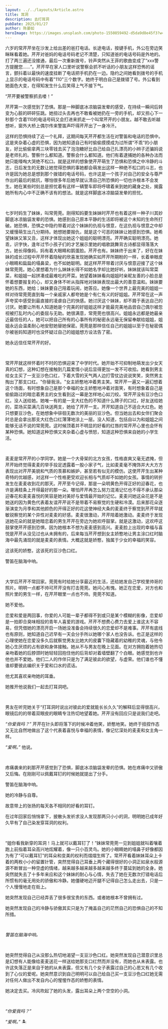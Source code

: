 ```yaml
---
layout: ../../layouts/Article.astro
title: 耳洞
description: 去打耳洞
pubDate: 2025/01/27
author: 陈晏如 
heroImage: https://images.unsplash.com/photo-1550859492-d5da9d8e45f3?w=400&auto=format&fit=crop&q=60
---
```


六岁的常芹芹坐在沙发上给出差的爸打电话。长途电话，按键手机，外公在旁边笑眯眯看着她。芹芹对爸妈的电话号码老记不清楚，只知道爸的电话号码是外地的。打了两三遍还没接通，最后一次重新拨号，铃声突然从王菲的歌曲变成了“xxx警方提醒您……”。芹芹早在家人口里听说警察会抓不听话的小朋友这样恐怖的谣言，颤抖着以最快的速度挂断了电话把手机扔在一边。隐约之间她看到拨号的手机上显示的电话号码中有着"110"三个数字。她终于明白自己是拨错了号。外公看到她面色大变，在得知发生什么后笑得上气不接下气。

“芹芹要被警察抓去喽！”

芹芹第一次感觉到了恐惧。那是一种脚底冰凉脑袋发晕的感受，在持续一瞬间后转变为心脏的砰砰狂跳。她扭过头去再也不敢看被她扔在一旁的手机，却又担心下一秒那个含着110的电话号码又会打进来抓走一个叫常芹芹的小朋友。越不敢去听越想听，窗外大桥上偶尔传来警笛声吓得芹芹出了一身冷汗。

这样的恐惧持续了近一个礼拜，这期间每天芹芹都生活在对警笛和电话的恐惧中。这是夹杂着心虚的恐惧，因为她知道自己有时偷偷摸摸成为过所谓“不乖”的小朋友，好比偷偷拿两三块零钱去买了泡泡糖好比自己给自己扎漂亮的小辫子还骗妈说是老师扎的。警察什么都知道。警察会什么都知道。他们有着逮捕她的各种办法而她只能嚎啕大哭绝不松口。就是这样的想象使芹芹萌生了恐惧和恐惧之中冷静的斗志，日后发生的无数让她觉得恐惧的事她都会萌发出这样一种绝不松口的斗志，也许是因为她总是想到那个拨错的电话号码，也许这是一个孩子对自己的安全与尊严作出的最后的抵抗，哪怕很多年后她早就认清自己所恐惧的一切也许根本不会发生。她在某些时刻总是担忧着有这样一辆警车即将呼啸着来到她的藏身之处，揭露她所有内心中不正确不该有的想法。就是这样脚底冰凉脑袋发晕的担忧。

<br/>

七岁时妈生了妹妹，叫常莞莞。刚得知妈要生妹妹时芹芹也有着这样一种孑川其妙脚底冰凉脑袋发晕的恐惧。她感到自己原本平静的生活即将被这个未知的生命所打破。她恐惧，恐惧之中隐约带着对这个妹妹的仇视与恨意，在这仇视与恨意之中却又缓慢萌生出几分期待。她想她要报仇，就是这个可恶的妹妹让她感到恐惧。她希望妹妹又笨又丑，这样才体现出她这个姐姐的聪明漂亮。芹芹确实聪明漂亮。她乖，识字快，逢年过节小孩子们的才艺展示里她的唱歌跳舞背古诗都显得落落大方。她长得像妈，妈有着大眼睛和鹅蛋脸。芹芹也有。妹妹终于出来了，好在在妹妹的成长过程中芹芹怀着隐秘的欣喜发现她确实如芹芹所期盼的一样，长着单眼皮小眼睛和扁扁的塌鼻梁，也不如她聪明。就这样芹芹带着讨厌与恨意迎接了这个妹妹常莞莞。她心里想着为什么妹妹长得不如她名字却比她好听。妹妹就该叫常菜菜，和姐姐一起拼凑成最难吃的芹菜。她望着妹妹看向姐姐时亲昵友善的小脸总是怀着想要报复的心，却又身体不听从指挥地对妹妹表现出最大的善意温和。妹妹要她的东西，她给；妹妹要自己陪着玩闹，她答应。她像一个世界上最完美的姐姐一样对待常莞莞直到每一个亲戚家人都夸她是个有仁有义的好姐姐。芹芹常在这一声声夸奖中感受到最直接的凌虐自己的快感。她讨厌这个妹妹，却不屑于表达自己的讨厌。她要让所有人知道她是个完美的好姐姐这样才能最完美地品尝自己偶尔被忽视被打乱时内心的委屈与无助。她很满意，常莞莞也很高兴。姐姐永远都是她最亲近最信任的人，她可以把自己所有的心事所有的秘密永远毫无保留奉献给姐姐，姐姐永远会温柔耐心地安慰她替她保密。莞莞是那样信任自己的姐姐以至于在秘密偶尔被爸妈知道时也没怀疑过自己的姐姐想方设法告了密。

她永远信任常芹芹的好。

<br/>

常芹芹就这样怀着时不时的恐惧迎来了中学时代。她开始不可抑制地萌发出少女天真的幻想，这种幻想在接触到几篇爱情小说后显得更加一发不可收拾。她看到男主给女主买了一支豆沙色口红，下着大雪的天气两人边打雪仗边说说笑笑，突然男主掏出了那支口红。"你替我涂。"女主娇憨地冲着男主笑。常芹芹一遍又一遍幻想着这个场面，有时想象自己是那个幸福的女主娇憨地冲着对面笑，有时想象着自己是偷偷路过的暗恋着男主的女生看到这一幕是怎样地心如刀绞。常芹芹没有豆沙色口红。没人送给她。她唯一有的是一支大红色的不知道什么牌子的口红，好友送给她的，菜场买菜满几百块送两支，她给了芹芹一支。芹芹知道自己不适合大红色。她只想要豆沙色，在她想象中徘徊无数次的美丽的豆沙色。但当她出去和女伴们聚会时总是会拿出那支大红色口红薄薄地涂上一层。没人知道，包括自以为和姐姐之间能够无话不说的常莞莞。这时候顶着并不明显的好看的红唇的常芹芹心里也会怀有某种恐惧。她知道这种恐惧又夹杂着心虚与愤怒，知道这种恐惧来自她的小学生活。

<br/>

麦麦是常芹芹的小学同学。她是一个大骨架的北方女孩，性格直爽又毫无遮掩，但芹芹始终觉得麦麦的举手投足透露着一股小家子气，比如麦麦毫不掩饰并大大方方表现出对芹芹美貌和气质的羡慕和嫉妒，甚至若有似无的模仿。这使芹芹生出某种奇特的优越感，对这样一个性格更受欢迎长相与气质却不如她的女孩。事情的转折发生在麦麦收到花的那天。芹芹至今记得，那是一朵明黄色开得正好的迎春花，也许是满枝条上开得最好的那一朵。哪怕芹芹再怎么努力混淆记忆也不得不承认那朵迎春花和麦麦喜悦的笑容是她对美好与爱情最开始的记忆。麦麦问她这朵花是不是她送的因为黄色代表着友谊芹芹说不是带着不易察觉的生硬和冷漠。后来那花朵逐渐演变为月季和其他颜色的开得正好的花这使神经大条的麦麦终于察觉到芹芹早就敏锐察觉的某个异性对麦麦的好感。麦麦很激动，芹芹陪着她激动。麦麦终于发现送她花朵的就是她暗恋着的男生芹芹在旁边为她欢呼鼓掌。就是这激动，这欢呼这鼓掌使芹芹感到恐惧，因为她根本不想为麦麦感到高兴。麦麦脸上出现的幸福与喜悦是芹芹从没见过也从未拥有的，后来每当芹芹想到女主娇憨地让男主涂口红时脑海中最先涌现的就是麦麦的表情。大概这就是娇憨，独属于少女的幸福的笑容。

这该死的娇憨，这该死的豆沙色口红。

警笛在脑海中响。

<br/>

大学后芹芹不常回家。莞莞有时给她分享最近的生活，还给她发自己学校里帅哥的照片。明明一点都不帅可芹芹没有打击莞莞。她问心有愧。她正在恋爱，对方也和照片里的男生一样，在芹芹眼里一点也不帅。莞莞不知道。

她不爱他。

恋爱和爱是两回事，你爱的人可能一辈子都得不到或只是某个模糊的影像，恋爱却是一拍即合臭味相投的青年人喜爱的游戏。芹芹不想费心费力去爱上谁这太不容易，但凭借她的漂亮开启一场她没准备会持续很久的恋爱却不是难事。芹芹有底线也有原则，她知道自己迟早有一天会分手所以她哪个家人也没告诉。也正是这样的心理使她在恋爱没多久后就察觉男友比她大的皮囊下隐藏着的幼稚的灵魂，与他令她心生厌烦的占有欲和身体接触。她从不与男友在晚上见面。在对方拥抱着她热切亲吻着她的后脖颈时她轻轻回抱住他的后背却对着墙壁翻了个白眼。她感觉到也许他也并不爱她。他们二人的作伴只是为了满足彼此的欲望，与虚荣。他们谁也不懂谁却要彼此编织关于爱和口水的谎话。

他尤其喜欢亲吻她的耳垂。

她推开他说我们一起去打耳洞吧。

<br/>

男友在听完她关于“打耳洞时说出对彼此的爱就能长长久久”的解释后显得很高兴，眼镜后的的带着双眼皮的眼睛专注热切地望着她。芹芹没有回应只是说我们走吧。

_“你爱我吗？”_ 芹芹在针头即将落下的时候冲着他笑，娇憨地笑。她终于扭捏作态又无比自然地做出了这个代表着喜悦与幸福的表情，像记忆深处的麦麦和女主角一样。

_“爱啊。”_ 他说。

<br/>

疼痛袭来的刹那芹芹感觉到了恐惧，脚底冰凉脑袋发晕的恐惧。她在疼痛中又骄傲又后悔。在刚刚可以佩戴耳钉的时候她就提出了分手。

警笛在脑海中响。

她的冷静与自尊。

故意带上的张扬的每天各不相同的好看的耳钉。

在过年回家后悄悄拿下，披散头发祈求没人发现那两只小小的洞，明明她已成年好久早有了自己染发穿耳洞的权利。

<br/>

“姐你看我新穿的耳洞！马上就可以戴耳钉了！”妹妹常莞莞一见到姐姐就叫着嚷着跑上前指着耳朵高兴地炫耀着，像一只小百灵鸟。她的小眼睛她的塌鼻子好像都因为有了“可以戴耳钉”的耳朵和变美的权利而熠熠生辉了。常芹芹看着妹妹耳朵上卡着的两枚小小的留置针管，突然觉得自己耳垂上两个藏得很好的小洞正如泉水般源源不断冒出一种空虚的情绪，越来越多越来越多越来越多终于蔓延到她的全身。她突然就失去了十多年来应和这个妹妹的耐心与心情，失去了她在无数次打错电话后所惯有的毫无用处的骄傲和冷静。她僵硬地迈开腿不记得自己怎么走出去，只是一个人慢慢地走在街上。

她突然发现自己已经弄丢了很多很宝贵的东西。或者她根本不曾拥有过。

她突然发现自己的冷静与骄傲其实只是为了掩盖自己的茫然自己的恐惧自己的不知所措。

<br/>

_警笛在脑海中响。_

<br/>

她突然觉得自己从没那么热切地渴望一支豆沙色口红。她突然发现自己潜意识里总是幻想有人能像给麦麦送花一样送给她那支口红然而并没有，而她也从未表露。也许这失落正是来自于她的从未表露，但又有几个女子表露过自己的心思又有几个收到了心仪的爱呢。她突然意识到自己明明可以自己给自己买一支豆沙色口红她无需对任何人做出不发自内心的惺惺作态的娇憨的表情。

她决定去买。冷风吹起了她的头发，露出耳朵上两个空空的小洞。

<br/>

_“你爱我吗？”_

_“爱啊。”_ 🏝️
